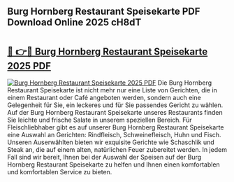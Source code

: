 ## Burg Hornberg Restaurant Speisekarte PDF Download Online 2025 cH8dT

# <h2><a href="http://gc84l0.nevu.top/?p=Burg+Hornberg+Restaurant+Speisekarte">🔗 👉🔴 Burg Hornberg Restaurant Speisekarte 2025 PDF</a></h2>

[![Burg Hornberg Restaurant Speisekarte 2025 PDF](https://i.imgur.com/dBaPXMq.png)](http://gc84l0.nevu.top/?p=Burg+Hornberg+Restaurant+Speisekarte)
Die Burg Hornberg Restaurant Speisekarte ist nicht mehr nur eine Liste von Gerichten, die in einem Restaurant oder Café angeboten werden, sondern auch eine Gelegenheit für Sie, ein leckeres und für Sie passendes Gericht zu wählen. Auf der Burg Hornberg Restaurant Speisekarte unseres Restaurants finden Sie leichte und frische Salate in unserem speziellen Bereich. Für Fleischliebhaber gibt es auf unserer Burg Hornberg Restaurant Speisekarte eine Auswahl an Gerichten: Rindfleisch, Schweinefleisch, Huhn und Fisch. Unseren Auserwählten bieten wir exquisite Gerichte wie Schaschlik und Steak an, die auf einem alten, natürlichen Feuer zubereitet werden. In jedem Fall sind wir bereit, Ihnen bei der Auswahl der Speisen auf der Burg Hornberg Restaurant Speisekarte zu helfen und Ihnen einen komfortablen und komfortablen Service zu bieten.
